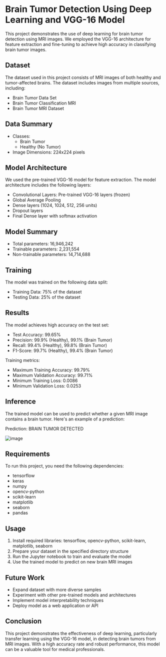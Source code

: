 # Brain Tumor Detection Using Deep Learning and VGG-16 Model

This project demonstrates the use of deep learning for brain tumor detection using MRI images. We employed the VGG-16 architecture for feature extraction and fine-tuning to achieve high accuracy in classifying brain tumor images.

## Dataset

The dataset used in this project consists of MRI images of both healthy and tumor-affected brains. The dataset includes images from multiple sources, including:
- Brain Tumor Data Set
- Brain Tumor Classification MRI
- Brain Tumor MRI Dataset

## Data Summary

- Classes:
  - Brain Tumor
  - Healthy (No Tumor)
- Image Dimensions: 224x224 pixels

## Model Architecture

We used the pre-trained VGG-16 model for feature extraction. The model architecture includes the following layers:
- Convolutional Layers: Pre-trained VGG-16 layers (frozen)
- Global Average Pooling
- Dense layers (1024, 1024, 512, 256 units)
- Dropout layers
- Final Dense layer with softmax activation

## Model Summary

- Total parameters: 16,946,242
- Trainable parameters: 2,231,554
- Non-trainable parameters: 14,714,688

## Training

The model was trained on the following data split:
- Training Data: 75% of the dataset
- Testing Data: 25% of the dataset

## Results

The model achieves high accuracy on the test set:

- Test Accuracy: 99.65%
- Precision: 99.9% (Healthy), 99.1% (Brain Tumor)
- Recall: 99.4% (Healthy), 99.8% (Brain Tumor)
- F1-Score: 99.7% (Healthy), 99.4% (Brain Tumor)

Training metrics:
- Maximum Training Accuracy: 99.79%
- Maximum Validation Accuracy: 99.71%
- Minimum Training Loss: 0.0086
- Minimum Validation Loss: 0.0253

## Inference

The trained model can be used to predict whether a given MRI image contains a brain tumor. Here's an example of a prediction:

Prediction: BRAIN TUMOR DETECTED

![image](https://github.com/user-attachments/assets/2ab393a9-dfc3-48a6-94ca-b2acc78e0657)

## Requirements

To run this project, you need the following dependencies:
- tensorflow
- keras
- numpy
- opencv-python
- scikit-learn
- matplotlib
- seaborn
- pandas

## Usage

1. Install required libraries: tensorflow, opencv-python, scikit-learn, matplotlib, seaborn
2. Prepare your dataset in the specified directory structure
3. Run the Jupyter notebook to train and evaluate the model
4. Use the trained model to predict on new brain MRI images

## Future Work

- Expand dataset with more diverse samples
- Experiment with other pre-trained models and architectures
- Implement model interpretability techniques
- Deploy model as a web application or API

## Conclusion

This project demonstrates the effectiveness of deep learning, particularly transfer learning using the VGG-16 model, in detecting brain tumors from MRI images. With a high accuracy rate and robust performance, this model can be a valuable tool for medical professionals.
